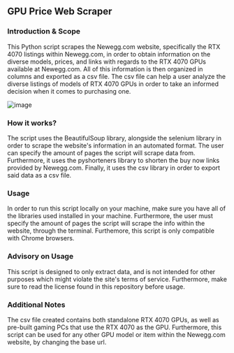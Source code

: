 ## GPU Price Web Scraper
### Introduction & Scope
This Python script scrapes the Newegg.com website, specifically the RTX 4070 listings within Newegg.com, in order to obtain information on the diverse models, prices, and links with regards to the RTX 4070 GPUs available at Newegg.com. All of this information is then organized in columns and exported as a csv file. The csv file can help a user analyze the diverse listings of models of RTX 4070 GPUs in order to take an informed decision when it comes to purchasing one.

![image](https://github.com/Lorenzo-Castellini-Coutin/GPU-Price-Web-Scraper/assets/153740191/dc77fd03-5bbb-4a57-abbb-6368f1b39a39)




### How it works?
The script uses the BeautifulSoup library, alongside the selenium library in order to scrape the website's information in an automated format. The user can specify the amount of pages the script will scrape data from. Furthermore, it uses the pyshorteners library to shorten the buy now links provided by Newegg.com. Finally, it uses the csv library in order to export said data as a csv file.

### Usage
In order to run this script locally on your machine, make sure you have all of the libraries used installed in your machine. Furthermore, the user must specify the amount of pages the script will scrape the info within the website, through the terminal. Furthemore, this script is only compatible with Chrome browsers.
### Advisory on Usage
This script is designed to only extract data, and is not intended for other purposes which might violate the site's terms of service. Furthermore, make sure to read the license found in this repository before usage.
### Additional Notes
The csv file created contains both standalone RTX 4070 GPUs, as well as pre-built gaming PCs that use the RTX 4070 as the GPU. Furthermore, this script can be used for any other GPU model or item within the Newegg.com website, by changing the base url.

